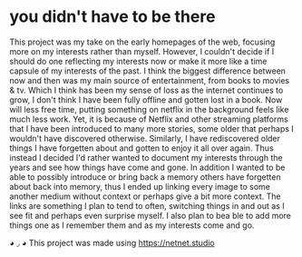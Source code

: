 # you didn't have to be there

This project was my take on the early homepages of the web, focusing more on my interests rather than myself. However, I couldn't decide if I should do one reflecting my interests now or make it more like a time capsule of my interests of the past. I think the biggest difference between now and then was my main source of entertainment, from books to movies & tv. Which I think has been my sense of loss as the internet continues to grow, I don't think I have been fully offline and gotten lost in a book. Now will less free time, putting something on netflix in the background feels like much less work. Yet, it is because of Netflix and other streaming platforms that I have been introduced to many more stories, some older that perhaps I wouldn't have discovered otherwise. Similarly, I have rediscovered older things I have forgetten about and gotten to enjoy it all over again. Thus instead I decided I'd rather wanted to document my interests through the years and see how things have come and gone. In addition I wanted to be able to possibly introduce or bring back a memory others have forgetten about back into memory, thus I ended up linking every image to some another medium without context or perhaps give a bit more context. The links are something I plan to tend to often, switching things in and out as I see fit and perhaps even surprise myself. I also plan to bea ble to add more things one as I remember them and as my interests come and go.


◕ ◞ ◕ This project was made using https://netnet.studio
